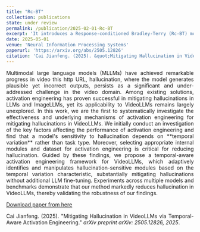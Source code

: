```yaml
---
title: "Rc-BT"
collection: publications
state: under review
permalink: /publication/2025-02-01-Rc-BT
excerpt: 'It introduces a Response-conditioned Bradley-Terry (Rc-BT) model that enhances the model's capability in length bias mitigating and length instruction following, through training on the augmented dataset. Furthermore, it proposes the Rc-RM and Rc-DPO algorithm to leverage the Rc-BT model for reward modeling and direct policy optimization (DPO) of LLMs.'
date: 2025-05-01
venue: 'Neural Information Processing Systems'
paperurl: 'https://arxiv.org/abs/2505.12826'
citation: 'Cai Jianfeng. (2025). &quot;Mitigating Hallucination in VideoLLMs via Temporal-Aware Activation Engineering.&quot; <i>arXiv preprint arXiv: 2505.12826, 2025</i>.'
---
```

<p style="text-align:justify; text-justify:inter-ideograph;">Multimodal large language models (MLLMs) have achieved remarkable progress in video this http URL, hallucination, where the model generates plausible yet incorrect outputs, persists as a significant and under-addressed challenge in the video domain. Among existing solutions, activation engineering has proven successful in mitigating hallucinations in LLMs and ImageLLMs, yet its applicability to VideoLLMs remains largely unexplored. In this work, we are the first to systematically investigate the effectiveness and underlying mechanisms of activation engineering for mitigating hallucinations in VideoLLMs. We initially conduct an investigation of the key factors affecting the performance of activation engineering and find that a model's sensitivity to hallucination depends on **temporal variation** rather than task type. Moreover, selecting appropriate internal modules and dataset for activation engineering is critical for reducing hallucination. Guided by these findings, we propose a temporal-aware activation engineering framework for VideoLLMs, which adaptively identifies and manipulates hallucination-sensitive modules based on the temporal variation characteristic, substantially mitigating hallucinations without additional LLM fine-tuning. Experiments across multiple models and benchmarks demonstrate that our method markedly reduces hallucination in VideoLLMs, thereby validating the robustness of our findings.</p>

[Download paper from here](https://arxiv.org/abs/2505.12826)

<p style="text-align:justify; text-justify:inter-ideograph;">Cai Jianfeng. (2025). &quot;Mitigating Hallucination in VideoLLMs via Temporal-Aware Activation Engineering.&quot; <i>arXiv preprint arXiv: 2505.12826, 2025</i>.</p>